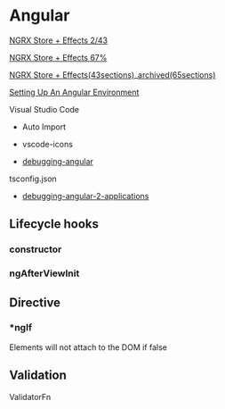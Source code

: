 # Angular

[NGRX Store + Effects 2/43](https://app.ultimatecourses.com/course/ngrx-store-effects)

[NGRX Store + Effects 67%](https://platform.ultimatecourses.com/courses/enrolled/227301)


[NGRX Store + Effects(43sections)](https://app.ultimatecourses.com/course/ngrx-store-effects)_[archived(65sections)](https://platform.ultimatecourses.com/courses/enrolled/227301)

[Setting Up An Angular Environment](https://thinkster.io/tutorials/setting-up-an-angular-environment)

Visual Studio Code

* Auto Import

* vscode-icons

* [debugging-angular](https://code.visualstudio.com/docs/nodejs/angular-tutorial#_debugging-angular)

tsconfig.json

* [debugging-angular-2-applications](https://app.pluralsight.com/guides/debugging-angular-2-applications)


## Lifecycle hooks
### constructor
### ngAfterViewInit

## Directive
### *ngIf
Elements will not attach to the DOM if false

## Validation
ValidatorFn
